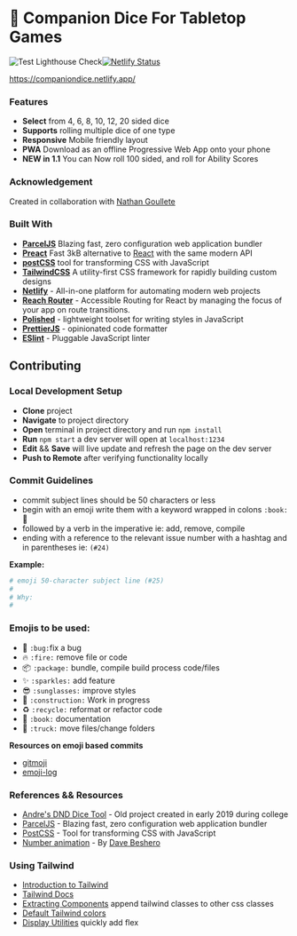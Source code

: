 # :game_die: Companion Dice For Tabletop Games 
![Test Lighthouse Check](https://github.com/AndreBClark/companiondice/workflows/Test%20Lighthouse%20Check/badge.svg)[![Netlify Status](https://api.netlify.com/api/v1/badges/5a23c7a3-919a-4d82-8b77-f21199613137/deploy-status)](https://app.netlify.com/sites/companiondice/deploys)

https://companiondice.netlify.app/
### Features
- **Select** from 4, 6, 8, 10, 12, 20 sided dice
- **Supports** rolling multiple dice of one type
- **Responsive** Mobile friendly layout
- **PWA** Download as an offline Progressive Web App onto your phone 
- **NEW in 1.1** You can Now roll 100 sided, and roll for Ability Scores

### Acknowledgement
Created in collaboration with [Nathan Goullete](https://github.com/NathanGoullette)


### Built With
- **[ParcelJS](https://parceljs.org/)** Blazing fast, zero configuration web application bundler  
- **[Preact](https://preactjs.com/)** Fast 3kB alternative to [React](https://reactjs.org/) with the same modern API
- **[postCSS](https://postcss.org/)** tool for transforming CSS with JavaScript
- **[TailwindCSS](https://tailwindcss.com/)** A utility-first CSS framework for rapidly building custom designs
- **[Netlify](https://www.netlify.com/)** - All-in-one platform for automating modern web projects
- **[Reach Router](https://reach.tech/router)** - Accessible Routing for React by managing the focus of your app on route transitions.
- **[Polished](https://polished.js.org/)** - lightweight toolset for writing styles in JavaScript
- **[PrettierJS](https://prettier.io/)** - opinionated code formatter
- **[ESlint](https://eslint.org)** - Pluggable JavaScript linter

## Contributing

### Local Development Setup

- **Clone** project
- **Navigate** to project directory
- **Open** terminal in project directory and run `npm install`
- **Run** `npm start` a dev server will open at `localhost:1234`
- **Edit** && **Save** will live update and refresh the page on the dev server
- **Push to Remote** after verifying functionality locally



### Commit Guidelines
- commit subject lines should be 50 characters or less
- begin with an emoji write them with a keyword wrapped in colons `:book:` :book:
- followed by a verb in the imperative ie: add, remove, compile
- ending with a reference to the relevant issue number with a hashtag and in parentheses ie: `(#24)`

__Example:__
```sh
# emoji 50-character subject line (#25)
#
# Why:
# 
```

### Emojis to be used:
- :bug: `:bug:`fix a bug
- :fire: `:fire:` remove file or code
- :package: `:package:` bundle, compile build process code/files
- :sparkles: `:sparkles:` add feature
- :sunglasses: `:sunglasses:` improve styles
- :construction: `:construction:` Work in progress
- :recycle: `:recycle:` reformat or refactor code
- :book: `:book:` documentation
- :truck: `:truck:` move files/change folders

**Resources on emoji based commits**
- [gitmoji](https://gitmoji.carloscuesta.me/)
- [emoji-log](https://opensource.com/article/19/2/emoji-log-git-commit-messages)


### References && Resources

- [Andre's DND Dice Tool](https://codepen.io/cosmicdivision/pen/xxbPqbb) - Old project created in early 2019 during college
- [ParcelJS](https://en.parceljs.org/) - Blazing fast, zero configuration web application bundler
- [PostCSS](https://postcss.org/) - Tool for transforming CSS with JavaScript
- [Number animation](https://codepen.io/hankthewhale/pen/NwKvLy) - By [Dave Beshero](https://codepen.io/hankthewhale)


### Using Tailwind
- [Introduction to Tailwind](https://tailwindcss.com/docs/utility-first) 
- [Tailwind Docs](https://tailwindcss.com/docs/installation/) 
- [Extracting Components](https://tailwindcss.com/docs/extracting-components) append tailwind classes to other css classes
- [Default Tailwind colors](https://tailwindcss.com/docs/customizing-colors/#default-color-palette)
- [Display Utilities](https://tailwindcss.com/docs/display) quickly add flex

